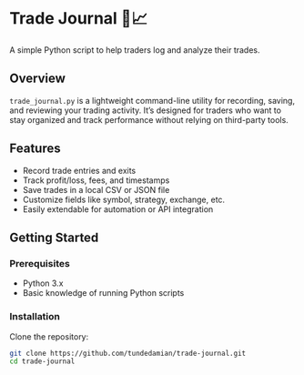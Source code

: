 # Trade Journal 🧾📈

A simple Python script to help traders log and analyze their trades.

## Overview

`trade_journal.py` is a lightweight command-line utility for recording, saving, and reviewing your trading activity. It’s designed for traders who want to stay organized and track performance without relying on third-party tools.

## Features

- Record trade entries and exits
- Track profit/loss, fees, and timestamps
- Save trades in a local CSV or JSON file
- Customize fields like symbol, strategy, exchange, etc.
- Easily extendable for automation or API integration

## Getting Started

### Prerequisites

- Python 3.x
- Basic knowledge of running Python scripts

### Installation

Clone the repository:

```bash
git clone https://github.com/tundedamian/trade-journal.git
cd trade-journal
